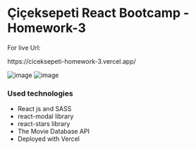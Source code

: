 <h1>Çiçeksepeti React Bootcamp - Homework-3</h1>
<p>For live Url:</p>https://ciceksepeti-homework-3.vercel.app/


![image](https://user-images.githubusercontent.com/87365494/135415941-a8cd097b-7426-4d79-9df2-01b9c7a681dc.png)
![image](https://user-images.githubusercontent.com/87365494/135416046-f13858c1-8337-4c78-a65d-3defd5efc46f.png)

<h3>Used technologies</h3>
<ul>
<li>React js and SASS</li>
<li>react-modal library</li>
<li>react-stars library</li>
<li>The Movie Database API</li>
<li>Deployed with Vercel</li>
</ul>
